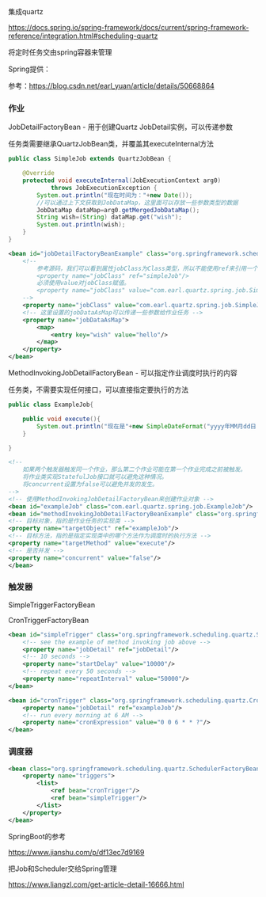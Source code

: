 集成quartz

https://docs.spring.io/spring-framework/docs/current/spring-framework-reference/integration.html#scheduling-quartz

将定时任务交由spring容器来管理

Spring提供：

参考：https://blog.csdn.net/earl_yuan/article/details/50668864

### 作业

JobDetailFactoryBean - 用于创建Quartz JobDetail实例，可以传递参数

任务类需要继承QuartzJobBean类，并覆盖其executeInternal方法

```java
public class SimpleJob extends QuartzJobBean {

    @Override
    protected void executeInternal(JobExecutionContext arg0)
            throws JobExecutionException {
        System.out.println("现在时间为："+new Date());
        //可以通过上下文获取到JobDataMap，这里面可以存放一些参数类型的数据
        JobDataMap dataMap=arg0.getMergedJobDataMap();
        String wish=(String) dataMap.get("wish");
        System.out.println(wish);
    }
}
```

```xml
<bean id="jobDetailFactoryBeanExample" class="org.springframework.scheduling.quartz.JobDetailFactoryBean">
    <!-- 
        参考源码，我们可以看到属性jobClass为Class类型，所以不能使用ref来引用一个bean，否则就会因为不能将bean转换为Class类型而出现异常。
        <property name="jobClass" ref="simpleJob"/>
        必须使用value对jobClass赋值。 
        <property name="jobClass" value="com.earl.quartz.spring.job.SimpleJob"/>    
    -->
    <property name="jobClass" value="com.earl.quartz.spring.job.SimpleJob"/>
    <!-- 这里设置的jobDataAsMap可以传递一些参数给作业任务 -->
    <property name="jobDataAsMap">
        <map>
            <entry key="wish" value="hello"/>
        </map>
    </property>
</bean>
```



MethodInvokingJobDetailFactoryBean - 可以指定作业调度时执行的内容

任务类，不需要实现任何接口，可以直接指定要执行的方法

```java
public class ExampleJob{

    public void execute(){
        System.out.println("现在是"+new SimpleDateFormat("yyyy年MM月dd日 HH时mm分ss秒").format(new Date()));
    }

}
```



```xml
<!-- 
    如果两个触发器触发同一个作业，那么第二个作业可能在第一个作业完成之前被触发。
    将作业类实现StatefulJob接口就可以避免这种情况。
    将concurrent设置为false可以避免并发的发生。
-->
<!-- 使用MethodInvokingJobDetailFactoryBean来创建作业对象 -->
<bean id="exampleJob" class="com.earl.quartz.spring.job.ExampleJob"/>
<bean id="methodInvokingJobDetailFactoryBeanExample" class="org.springframework.scheduling.quartz.MethodInvokingJobDetailFactoryBean">
<!-- 目标对象，指的是作业任务的实现类 -->
<property name="targetObject" ref="exampleJob"/>
<!-- 目标方法，指的是指定实现类中的哪个方法作为调度时的执行方法 -->
<property name="targetMethod" value="execute"/>
<!-- 是否并发 -->
<property name="concurrent" value="false"/>
</bean>
```



### 触发器

SimpleTriggerFactoryBean

CronTriggerFactoryBean

```xml
<bean id="simpleTrigger" class="org.springframework.scheduling.quartz.SimpleTriggerFactoryBean">
    <!-- see the example of method invoking job above -->
    <property name="jobDetail" ref="jobDetail"/>
    <!-- 10 seconds -->
    <property name="startDelay" value="10000"/>
    <!-- repeat every 50 seconds -->
    <property name="repeatInterval" value="50000"/>
</bean>

<bean id="cronTrigger" class="org.springframework.scheduling.quartz.CronTriggerFactoryBean">
    <property name="jobDetail" ref="exampleJob"/>
    <!-- run every morning at 6 AM -->
    <property name="cronExpression" value="0 0 6 * * ?"/>
</bean>
```

### 调度器

```xml
<bean class="org.springframework.scheduling.quartz.SchedulerFactoryBean">
    <property name="triggers">
        <list>
            <ref bean="cronTrigger"/>
            <ref bean="simpleTrigger"/>
        </list>
    </property>
</bean>
```



SpringBoot的参考

https://www.jianshu.com/p/df13ec7d9169

把Job和Scheduler交给Spring管理

https://www.liangzl.com/get-article-detail-16666.html

